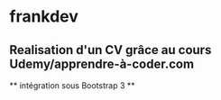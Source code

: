 # frankdev

## Realisation  d'un CV grâce au cours Udemy/apprendre-à-coder.com

** intégration sous Bootstrap 3 **
